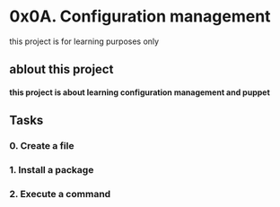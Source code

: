 # 0x0A. Configuration management
this project is for learning purposes only
## ablout this project
#### this project is about learning configuration management and puppet
## Tasks
### 0. Create a file
### 1. Install a package
### 2. Execute a command
